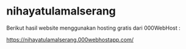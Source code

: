 # nihayatulamalserang

Berikut hasil website menggunakan hosting gratis dari 000WebHost :

https://nihayatulamalserang.000webhostapp.com/
